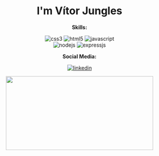 <div align="center">
  <h1>I'm Vítor Jungles</h1>

  **Skills:**

  <p>
    <img src="https://img.shields.io/badge/CSS3-1572B6?style=for-the-badge&logo=css3&logoColor=white" alt="css3" />
    <img src="https://img.shields.io/badge/HTML5-E34F26?style=for-the-badge&logo=html5&logoColor=white" alt="html5" />
    <img src="https://img.shields.io/badge/JavaScript-323330?style=for-the-badge&logo=javascript&logoColor=F7DF1E" alt="javascript" />
    <br>
    <img src="https://img.shields.io/badge/Node.js-43853D?style=for-the-badge&logo=node-dot-js&logoColor=white" alt="nodejs" />
    <img src="https://img.shields.io/badge/Express.js-000000?style=for-the-badge&logo=express&logoColor=white" alt="expressjs" />
  </p>

  **Social Media:**

  <p>
    <a href="https://www.linkedin.com/in/v%C3%ADtor-jungles/">
      <img src="https://img.shields.io/badge/LinkedIn-0077B5?style=for-the-badge&logo=linkedin&logoColor=white" alt="linkedin" />
    </a>
  </p>

  <p>
    <img src="https://github-readme-stats.vercel.app/api?username=vitorjungles&show_icons=true&theme=react&custom_title=Vítor+Jungles's+GitHub+Stats" width="400" height="200" />
  </p>
</div>
